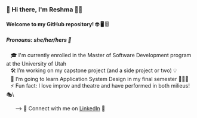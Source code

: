 ### 👋 Hi there, I'm Reshma 👩🏻 
#### Welcome to my GitHub repository! 🤓 🖥️ 🗄️
##### Pronouns: she/her/hers 🌈


   &nbsp;&nbsp;&nbsp;🎓 I'm currently enrolled in the Master of Software Development program at the University of Utah\
   &nbsp;&nbsp;&nbsp;🛠️ I’m working on my capstone project (and a side project or two) 💡\
   &nbsp;&nbsp;&nbsp;📲 I’m going to learn Application System Design in my final semester 👩🏻‍💻\
   &nbsp;&nbsp;&nbsp;⚡ Fun fact: I love improv and theatre and have performed in both milieus! 🎭\

   
   &nbsp;&nbsp;&nbsp;&nbsp;&nbsp;&nbsp;--> 👥 Connect with me on [LinkedIn](https://www.linkedin.com/in/reshma-raghavan-03038821b) 💬
